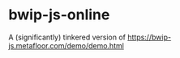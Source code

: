 # bwip-js-online
A (significantly) tinkered version of https://bwip-js.metafloor.com/demo/demo.html
